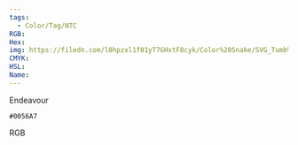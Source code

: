 ```yaml
---
tags:
  - Color/Tag/NTC
RGB:
Hex:
img: https://filedn.com/l0hpzxl1f01yT7GHxtF8cyk/Color%20Snake/SVG_Tumb%20Mass%20No%20Name/0056A7.svg
CMYK:
HSL:
Name:
---
```

Endeavour
```palette
#0056A7
```
RGB
